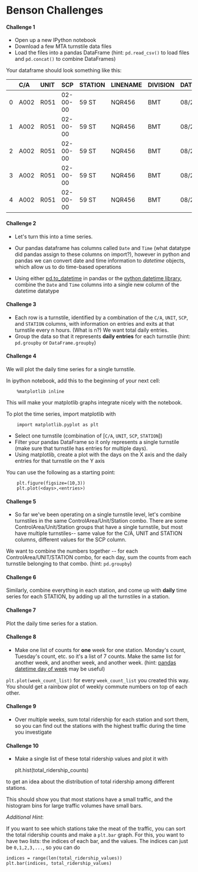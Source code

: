 # Benson Challenges

#### Challenge 1   
  
- Open up a new IPython notebook
- Download a few MTA turnstile data files
- Load the files into a pandas DataFrame (hint: `pd.read_csv()` to load files and `pd.concat()` to combine DataFrames)

Your dataframe should look something like this:


|    | C/A   | UNIT   | SCP      | STATION   | LINENAME   | DIVISION   | DATE       | TIME     | DESC    |   ENTRIES |   EXITS                                                                |
|---:|:------|:-------|:---------|:----------|:-----------|:-----------|:-----------|:---------|:--------|----------:|-----------------------------------------------------------------------:|
|  0 | A002  | R051   | 02-00-00 | 59 ST     | NQR456     | BMT        | 08/27/2016 | 00:00:00 | REGULAR |   5799442 |                                                                1966041 |
|  1 | A002  | R051   | 02-00-00 | 59 ST     | NQR456     | BMT        | 08/27/2016 | 04:00:00 | REGULAR |   5799463 |                                                                1966044 |
|  2 | A002  | R051   | 02-00-00 | 59 ST     | NQR456     | BMT        | 08/27/2016 | 08:00:00 | REGULAR |   5799492 |                                                                1966079 |
|  3 | A002  | R051   | 02-00-00 | 59 ST     | NQR456     | BMT        | 08/27/2016 | 12:00:00 | REGULAR |   5799610 |                                                                1966155 |
|  4 | A002  | R051   | 02-00-00 | 59 ST     | NQR456     | BMT        | 08/27/2016 | 16:00:00 | REGULAR |   5799833 |                                                                1966214 |


#### Challenge 2

- Let's turn this into a time series.

- Our pandas dataframe has columns called `Date` and `Time` (what datatype did pandas assign to these columns on import?), however in python and pandas we can convert date and time information to _datetime_ objects, which allow us to do time-based operations

- Using either [pd.to_datetime](https://pandas.pydata.org/pandas-docs/stable/reference/api/pandas.to_datetime.html) in pandas or the [python datetime library](https://docs.python.org/2/library/datetime.html), combine the `Date` and `Time` columns into a single new column of the datetime datatype


#### Challenge 3

- Each row is a turnstile, identified by a combination of  the `C/A`, `UNIT`, `SCP`, and `STATION` columns, with information on entries and exits at that turnstile every n hours. (What is n?) We want total daily entries. 
- Group the data so that it represents **daily entries** for each turnstile (hint: `pd.groupby` or `DataFrame.groupby`)


#### Challenge 4

We will plot the daily time series for a single turnstile.

In ipython notebook, add this to the beginning of your next cell:
```
    %matplotlib inline
```
This will make your matplotlib graphs integrate nicely with the
notebook. 

To plot the time series, import matplotlib with
```
    import matplotlib.pyplot as plt
```
- Select one turnstile (combination of [`C/A`, `UNIT`, `SCP`, `STATION`])
- Filter your pandas DataFrame so it only represents a single turnstile (make sure that turnstile has entries for multiple days).
- Using matplotlib, create a plot with the days on the X axis and the daily entries for that turnstile on the Y axis

You can use the following as a starting point:
```
    plt.figure(figsize=(10,3))
    plt.plot(<days>,<entries>)
```
#### Challenge 5

- So far we've been operating on a single turnstile level, let's
  combine turnstiles in the same ControlArea/Unit/Station combo. There
  are some ControlArea/Unit/Station groups that have a single
  turnstile, but most have multiple turnstiles-- same value for the
  C/A, UNIT and STATION columns, different values for the SCP column.

We want to combine the numbers together -- for each
ControlArea/UNIT/STATION combo, for each day, sum the counts from each
turnstile belonging to that combo. (hint: `pd.groupby`)


#### Challenge 6

Similarly, combine everything in each station, and come up with **daily** time
series for each STATION, by adding up all the turnstiles in a station.


#### Challenge 7

Plot the daily time series for a station.


#### Challenge 8

- Make one list of counts for **one** week for one station. Monday's
count, Tuesday's count, etc. so it's a list of 7 counts.
Make the same list for another week, and another week, and another
week. (hint: [pandas datetime day of week](https://pandas.pydata.org/pandas-docs/stable/reference/api/pandas.Series.dt.dayofweek.html#pandas.Series.dt.dayofweek) may be useful)

`plt.plot(week_count_list)` for every `week_count_list` you created
this way. You should get a rainbow plot of weekly commute numbers on
top of each other.


#### Challenge 9

- Over multiple weeks, sum total ridership for each station and sort
  them, so you can find out the stations with the highest traffic
  during the time you investigate


#### Challenge 10

- Make a single list of these total ridership values and plot it with

    plt.hist(total_ridership_counts)

to get an idea about the distribution of total ridership among
different stations.

This should show you that most stations have a small traffic, and the
histogram bins for large traffic volumes have small bars.

*Additional Hint*:

If you want to see which stations take the meat of the traffic, you
can sort the total ridership counts and make a `plt.bar` graph. For
this, you want to have two lists: the indices of each bar, and the
values. The indices can just be `0,1,2,3,...`, so you can do

    indices = range(len(total_ridership_values))
    plt.bar(indices, total_ridership_values)
